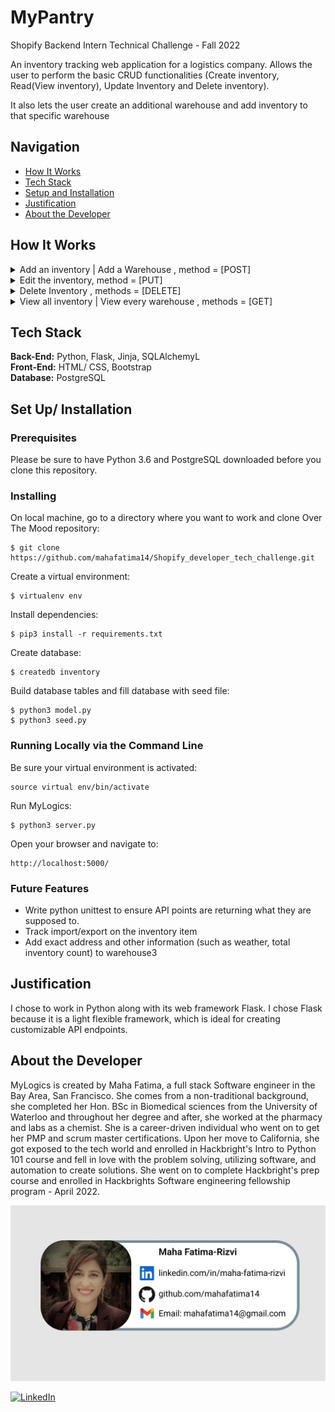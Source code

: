 # MyPantry

Shopify Backend Intern Technical Challenge - Fall 2022

An inventory tracking web application for a logistics company. Allows the user to perform the basic CRUD functionalities (Create inventory, Read(View inventory), Update Inventory and Delete inventory).

It also lets the user create an additional warehouse and add inventory to that specific warehouse


## Navigation

- [How It Works](#how-it-works)
- [Tech Stack](#tech-stack)
- [Setup and Installation](#setup)
- [Justification](#justification)
- [About the Developer](#about-developer)

## <a name="how-it-works"></a>How It Works




 
<details><summary>Add an inventory | Add a Warehouse  , method = [POST] </summary>
<p>

#### Users are able to add inventory, and the information is stored as Item name, manufacturer, Quantity added, Comments ("Fragile, Produce..") and created_at/updated_at. A relationship is formed between inventory and warehouse, by using the warehouse_id as the FK in the inventory table. Warehouse information is stored as location and created_at/updated_at.

</p>
</details>

<details><summary>Edit the inventory, method = [PUT] </summary>
<p>

#### Users can update an inventory in the database through a POST request to the update form, which also gives the user to update the warehouse, or create and assign inventory to a new warehouse. The new warehouse is added in the database, and the updated_at field is changed to reflect the time the update is made on the inventory. 

</p>
</details>

<details><summary>Delete Inventory , methods = [DELETE]</summary>
<p>

#### Users are able to delete an inventory from the database. 

</p>
</details>

<details><summary>View all inventory | View every warehouse , methods = [GET] </summary>
<p>

#### Users are able to view all the inventory upon the landing page, sorted into a Bootstrap table. 

</p>
</details>

## <a name="tech-stack"></a>Tech Stack

<strong>Back-End:</strong> Python, Flask, Jinja, SQLAlchemyL<br>
<strong>Front-End:</strong> HTML/ CSS, Bootstrap <br>
<strong>Database:</strong> PostgreSQL <br>



## <a name="setup"></a>Set Up/ Installation

### Prerequisites

Please be sure to have Python 3.6 and PostgreSQL downloaded before you clone this repository.

### Installing

On local machine, go to a directory where you want to work and clone Over The Mood repository:

```
$ git clone https://github.com/mahafatima14/Shopify_developer_tech_challenge.git
```

Create a virtual environment:

```
$ virtualenv env
```

Install dependencies:

```
$ pip3 install -r requirements.txt
```

Create database:

```
$ createdb inventory
```

Build database tables and fill database with seed file:

```
$ python3 model.py
$ python3 seed.py
```

### Running Locally via the Command Line

Be sure your virtual environment is activated:

```
source virtual env/bin/activate

```

Run MyLogics:

```
$ python3 server.py
```

Open your browser and navigate to:

```
http://localhost:5000/
```

### Future Features

- Write python unittest to ensure API points are returning what they are supposed to. 
- Track import/export on the inventory item
- Add exact address and other information (such as weather, total inventory count) to warehouse3


## <a name="justification"></a>Justification

I chose to work in Python along with its web framework Flask. I chose Flask because it is a light flexible framework, which is ideal for creating customizable API endpoints.


## <a name="about-developer"></a>About the Developer

MyLogics is created by Maha Fatima, a full stack Software engineer in the Bay Area, San Francisco. She comes from a non-traditional background, she completed her Hon. BSc in Biomedical sciences from the University of Waterloo and throughout her degree and after, she worked at the pharmacy and labs as a chemist. She is a career-driven individual who went on to get her PMP and scrum master certifications. 
Upon her move to California, she got exposed to the tech world and enrolled in Hackbright's Intro to Python 101 course and fell in love with the problem solving, utilizing software, and automation to create solutions. She went on to complete Hackbright's prep course and enrolled in Hackbrights Software engineering fellowship program - April 2022.

<img src="static/img/mycontactcard.png">

<p><a href="https://www.linkedin.com/in/maha-fatima-rizvi/">
  <img
    alt="LinkedIn"
    src="https://img.shields.io/badge/linkedin-%230077B5.svg?style=for-the-badge&logo=linkedin&logoColor=white"
  />
</a>
</p>
